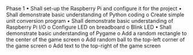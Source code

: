 Phase 1 
• Shall set-up the Raspberry Pi and configure it for the project 
• Shall demonstrate basic understanding of Python coding 
o Create simple unit conversion program 
• Shall demonstrate basic understanding of Raspberry Pi I/O 
o Configure LED on breadboard o Blink LED 
• Shall demonstrate basic understanding of Pygame 
o Add a random rectangle to the center of the game screen 
o Add random ball to the top-left corner of the game screen 
o Add text to the top-right of the game screen
